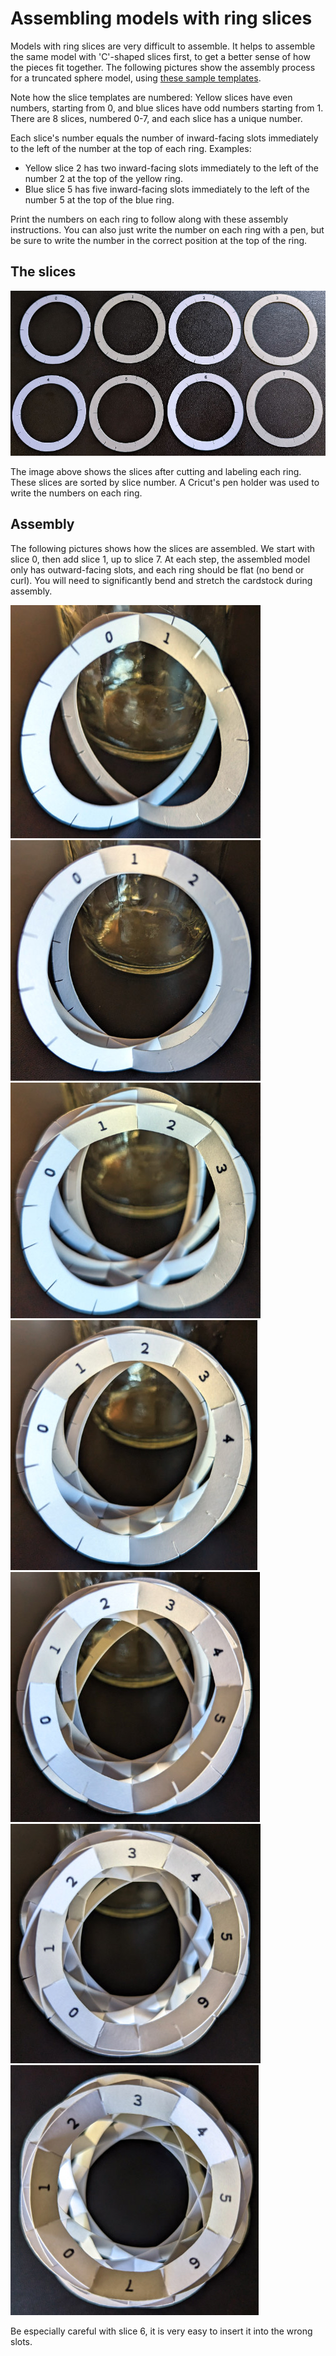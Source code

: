 # Assembling models with ring slices

Models with ring slices are very difficult to assemble. It helps to assemble the same model with 'C'-shaped slices first, to get a better sense of how the pieces fit together. The following pictures show the assembly process for a truncated sphere model, using [these sample templates](images/ring-slices.pdf).

Note how the slice templates are numbered: Yellow slices have even numbers, starting from 0, and blue slices have odd numbers starting from 1. There are 8 slices, numbered 0-7, and each slice has a unique number.

Each slice's number equals the number of inward-facing slots immediately to the left of the number at the top of each ring. Examples:
* Yellow slice 2 has two inward-facing slots immediately to the left of the number 2 at the top of the yellow ring.
* Blue slice 5 has five inward-facing slots immediately to the left of the number 5 at the top of the blue ring.

Print the numbers on each ring to follow along with these assembly instructions. You can also just write the number on each ring with a pen, but be sure to write the number in the correct position at the top of the ring.

## The slices

![ring slices](images/ring-slices.jpg)

The image above shows the slices after cutting and labeling each ring. These slices are sorted by slice number. A Cricut's pen holder was used to write the numbers on each ring.

## Assembly

The following pictures shows how the slices are assembled. We start with slice 0, then add slice 1, up to slice 7. At each step, the assembled model only has outward-facing slots, and each ring should be flat (no bend or curl). You will need to significantly bend and stretch the cardstock during assembly.

![ring assembly 1](images/ring-assembly-1.jpg)
![ring assembly 2](images/ring-assembly-2.jpg)
![ring assembly 3](images/ring-assembly-3.jpg)
![ring assembly 4](images/ring-assembly-4.jpg)
![ring assembly 5](images/ring-assembly-5.jpg)
![ring assembly 6](images/ring-assembly-6.jpg)
![ring assembly 7](images/ring-assembly-7.jpg)

Be especially careful with slice 6, it is very easy to insert it into the wrong slots.

